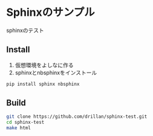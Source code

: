 # Sphinxのサンプル

sphinxのテスト

## Install

1. 仮想環境をよしなに作る
2. sphinxとnbsphinxをインストール

```bash
pip install sphinx nbsphinx
```

## Build

```bash
git clone https://github.com/drillan/sphinx-test.git
cd sphinx-test
make html
```
